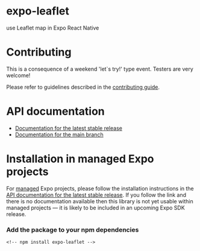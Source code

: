 # expo-leaflet

use Leaflet map in Expo React Native


# Contributing

This is a consequence of a weekend 'let`s try!' type event. Testers are very welcome! 

Please refer to guidelines described in the [contributing guide]( https://github.com/expo/expo#contributing).

# API documentation

- [Documentation for the latest stable release](https://docs.expo.dev/versions/latest/sdk/leaflet/)
- [Documentation for the main branch](https://docs.expo.dev/versions/unversioned/sdk/leaflet/)

# Installation in managed Expo projects

For [managed](https://docs.expo.dev/archive/managed-vs-bare/) Expo projects, please follow the installation instructions in the [API documentation for the latest stable release](#api-documentation). If you follow the link and there is no documentation available then this library is not yet usable within managed projects &mdash; it is likely to be included in an upcoming Expo SDK release.


### Add the package to your npm dependencies

```
<!-- npm install expo-leaflet -->
```

